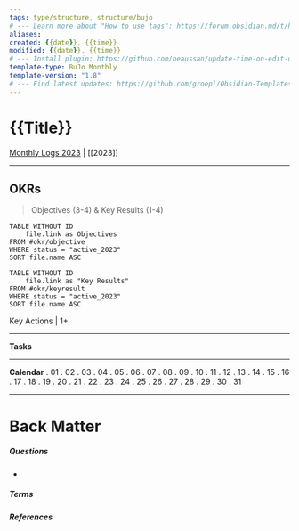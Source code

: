 ```yaml
---
tags: type/structure, structure/bujo
# --- Learn more about "How to use tags": https://forum.obsidian.md/t/how-to-use-tags/
aliases: 
created: {{date}}, {{time}}
modified: {{date}}, {{time}}
# --- Install plugin: https://github.com/beaussan/update-time-on-edit-obsidian
template-type: BuJo Monthly
template-version: "1.8"
# --- Find latest updates: https://github.com/groepl/Obsidian-Templates
---
```

# {{Title}}

<!-- Main STRUCTURE of my content -->
[Monthly Logs 2023](Monthly%20Logs%202023.md) | [[2023]]
___

## OKRs
> Objectives (3-4) & Key Results (1-4)
<!-- DataView table, use example and modify -->
```dataview
TABLE WITHOUT ID
	file.link as Objectives
FROM #okr/objective 
WHERE status = "active_2023"
SORT file.name ASC
```

```dataview
TABLE WITHOUT ID
	file.link as "Key Results"
FROM #okr/keyresult 
WHERE status = "active_2023"
SORT file.name ASC
```

Key Actions | 1+

___

**Tasks**


___

**Calendar**
. 01
. 02 
. 03
. 04
. 05
. 06
. 07
. 08
. 09
. 10
. 11
. 12
. 13
. 14
. 15
. 16
. 17
. 18 
. 19
. 20
. 21
. 22
. 23
. 24
. 25
. 26 
. 27
. 28
. 29
. 30
. 31


___
# Back Matter
##### Questions
<!-- What remains for you to consider? --> 
- 


##### Terms
<!-- Links to definition pages -->


##### References
<!-- Links to pages not referenced in the content -->
